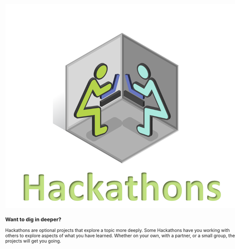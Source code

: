 
<figure class="snippetimg" style="margin: 0 auto;width:150%">
  <img src=".guides/img/hackintro.PNG">
  

### Want to dig in deeper?
Hackathons are optional projects that explore a topic more deeply.  Some Hackathons have you working with others to explore aspects of what you have learned. Whether on your own, with a partner, or a small group, these projects will get you going.
